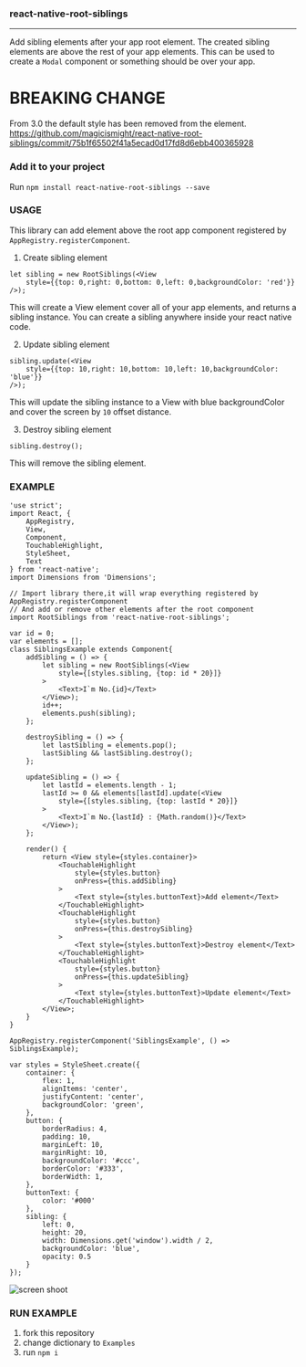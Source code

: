 ### react-native-root-siblings
---

Add sibling elements after your app root element.
The created sibling elements are above the rest of your app elements.
This can be used to create a `Modal` component or something should be over your app.

# BREAKING CHANGE
From 3.0 the default style has been removed from the element.
https://github.com/magicismight/react-native-root-siblings/commit/75b1f65502f41a5ecad0d17fd8d6ebb400365928

### Add it to your project

Run `npm install react-native-root-siblings --save`

### USAGE
This library can add element above the root app component registered by `AppRegistry.registerComponent`.

1. Create sibling element
```
let sibling = new RootSiblings(<View
    style={{top: 0,right: 0,bottom: 0,left: 0,backgroundColor: 'red'}}
/>);
```
This will create a View element cover all of your app elements,
and returns a sibling instance.
You can create a sibling anywhere inside your react native code.

2. Update sibling element
```
sibling.update(<View
    style={{top: 10,right: 10,bottom: 10,left: 10,backgroundColor: 'blue'}}
/>);
```
This will update the sibling instance to a View with blue backgroundColor and cover the screen by `10` offset distance.

3. Destroy sibling element
```
sibling.destroy();
```
This will remove the sibling element.

### EXAMPLE

```
'use strict';
import React, {
    AppRegistry,
    View,
    Component,
    TouchableHighlight,
    StyleSheet,
    Text
} from 'react-native';
import Dimensions from 'Dimensions';

// Import library there,it will wrap everything registered by AppRegistry.registerComponent
// And add or remove other elements after the root component
import RootSiblings from 'react-native-root-siblings';

var id = 0;
var elements = [];
class SiblingsExample extends Component{
    addSibling = () => {
        let sibling = new RootSiblings(<View
            style={[styles.sibling, {top: id * 20}]}
        >
            <Text>I`m No.{id}</Text>
        </View>);
        id++;
        elements.push(sibling);
    };

    destroySibling = () => {
        let lastSibling = elements.pop();
        lastSibling && lastSibling.destroy();
    };

    updateSibling = () => {
        let lastId = elements.length - 1;
        lastId >= 0 && elements[lastId].update(<View
            style={[styles.sibling, {top: lastId * 20}]}
        >
            <Text>I`m No.{lastId} : {Math.random()}</Text>
        </View>);
    };

    render() {
        return <View style={styles.container}>
            <TouchableHighlight
                style={styles.button}
                onPress={this.addSibling}
            >
                <Text style={styles.buttonText}>Add element</Text>
            </TouchableHighlight>
            <TouchableHighlight
                style={styles.button}
                onPress={this.destroySibling}
            >
                <Text style={styles.buttonText}>Destroy element</Text>
            </TouchableHighlight>
            <TouchableHighlight
                style={styles.button}
                onPress={this.updateSibling}
            >
                <Text style={styles.buttonText}>Update element</Text>
            </TouchableHighlight>
        </View>;
    }
}

AppRegistry.registerComponent('SiblingsExample', () => SiblingsExample);

var styles = StyleSheet.create({
    container: {
        flex: 1,
        alignItems: 'center',
        justifyContent: 'center',
        backgroundColor: 'green',
    },
    button: {
        borderRadius: 4,
        padding: 10,
        marginLeft: 10,
        marginRight: 10,
        backgroundColor: '#ccc',
        borderColor: '#333',
        borderWidth: 1,
    },
    buttonText: {
        color: '#000'
    },
    sibling: {
        left: 0,
        height: 20,
        width: Dimensions.get('window').width / 2,
        backgroundColor: 'blue',
        opacity: 0.5
    }
});

```

![screen shoot](./Examples/screen-shoot.gif)

### RUN EXAMPLE

1. fork this repository
2. change dictionary to `Examples`
3. run `npm i`
